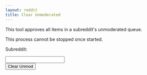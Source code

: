 ```yaml
---
layout: reddit
title: Clear Unmoderated
---
```


This tool approves all items in a subreddit's unmoderated queue.

This process cannot be stopped once started.

<p>Subreddit:</p>
<input type="text" name="subreddit" id="sub-input"><br>
<button type="button" onClick="hitAPI()">Clear Unmod</button>
<div id="display-result"><div>
<script>
function hitAPI() {
    var sub = document.getElementById('sub-input').value
    var x= new XMLHttpRequest();
    x.open("POST", "https://api.captainmeta4.me/reddit/clear_unmod");
    x.withCredentials=true;
    x.setRequestHeader('Content-type','application/x-www-form-urlencoded');
    x.onload=function displayView(){
        var y = document.getElementById('display-result');
        y.innerHTML=r.response;
    }
    var data = new FormData();
    data.append('subreddit',sub);
    x.send(data);
    var y = document.getElementById('display-result');
    y.innerHTML="<p>Sending...</p>";
}
</script>
